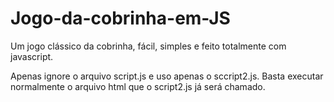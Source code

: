 # Jogo-da-cobrinha-em-JS
Um jogo clássico da cobrinha, fácil, simples e feito totalmente com javascript.



Apenas ignore o arquivo script.js e uso apenas o sccript2.js. Basta executar normalmente o arquivo html que o script2.js já será chamado.
